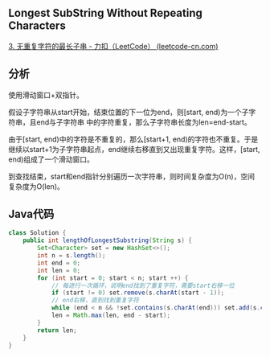 ## Longest SubString Without Repeating Characters

[3. 无重复字符的最长子串 - 力扣（LeetCode） (leetcode-cn.com)](https://leetcode-cn.com/problems/longest-substring-without-repeating-characters/)

## 分析

使用滑动窗口+双指针。

假设子字符串从start开始，结束位置的下一位为end，则[start, end)为一个子字符串，且end与子字符串 中的字符重复，那么子字符串长度为len=end-start。

由于[start, end)中的字符是不重复的，那么[start+1, end)的字符也不重复。于是继续以start+1为子字符串起点，end继续右移直到又出现重复字符。这样，[start, end)组成了一个滑动窗口。

到查找结束，start和end指针分别遍历一次字符串，则时间复杂度为O(n)，空间复杂度为O(len)。

## Java代码

```java
class Solution {
    public int lengthOfLongestSubstring(String s) {
        Set<Character> set = new HashSet<>();
        int n = s.length();
        int end = 0;
        int len = 0;
        for (int start = 0; start < n; start ++) {
            // 每进行一次循环，说明end找到了重复字符，需要start右移一位
            if (start != 0) set.remove(s.charAt(start - 1));
            // end右移，直到找到重复字符
            while (end < n && !set.contains(s.charAt(end))) set.add(s.charAt(end ++));
            len = Math.max(len, end - start);
        }
        return len;
    }
}
```


